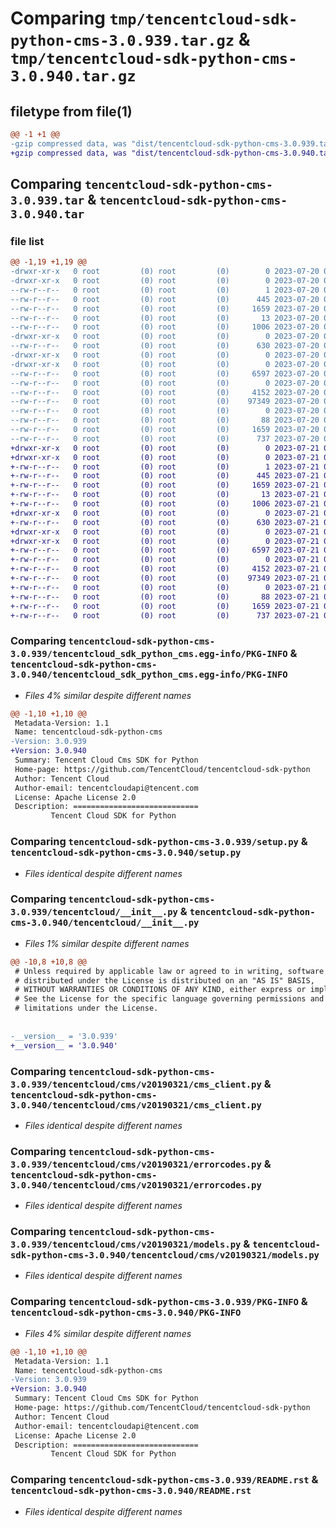 # Comparing `tmp/tencentcloud-sdk-python-cms-3.0.939.tar.gz` & `tmp/tencentcloud-sdk-python-cms-3.0.940.tar.gz`

## filetype from file(1)

```diff
@@ -1 +1 @@
-gzip compressed data, was "dist/tencentcloud-sdk-python-cms-3.0.939.tar", last modified: Thu Jul 20 00:21:19 2023, max compression
+gzip compressed data, was "dist/tencentcloud-sdk-python-cms-3.0.940.tar", last modified: Fri Jul 21 00:26:17 2023, max compression
```

## Comparing `tencentcloud-sdk-python-cms-3.0.939.tar` & `tencentcloud-sdk-python-cms-3.0.940.tar`

### file list

```diff
@@ -1,19 +1,19 @@
-drwxr-xr-x   0 root         (0) root         (0)        0 2023-07-20 00:21:19.000000 tencentcloud-sdk-python-cms-3.0.939/
-drwxr-xr-x   0 root         (0) root         (0)        0 2023-07-20 00:21:19.000000 tencentcloud-sdk-python-cms-3.0.939/tencentcloud_sdk_python_cms.egg-info/
--rw-r--r--   0 root         (0) root         (0)        1 2023-07-20 00:21:19.000000 tencentcloud-sdk-python-cms-3.0.939/tencentcloud_sdk_python_cms.egg-info/dependency_links.txt
--rw-r--r--   0 root         (0) root         (0)      445 2023-07-20 00:21:19.000000 tencentcloud-sdk-python-cms-3.0.939/tencentcloud_sdk_python_cms.egg-info/SOURCES.txt
--rw-r--r--   0 root         (0) root         (0)     1659 2023-07-20 00:21:19.000000 tencentcloud-sdk-python-cms-3.0.939/tencentcloud_sdk_python_cms.egg-info/PKG-INFO
--rw-r--r--   0 root         (0) root         (0)       13 2023-07-20 00:21:19.000000 tencentcloud-sdk-python-cms-3.0.939/tencentcloud_sdk_python_cms.egg-info/top_level.txt
--rw-r--r--   0 root         (0) root         (0)     1006 2023-07-20 00:21:19.000000 tencentcloud-sdk-python-cms-3.0.939/setup.py
-drwxr-xr-x   0 root         (0) root         (0)        0 2023-07-20 00:21:19.000000 tencentcloud-sdk-python-cms-3.0.939/tencentcloud/
--rw-r--r--   0 root         (0) root         (0)      630 2023-07-20 00:21:19.000000 tencentcloud-sdk-python-cms-3.0.939/tencentcloud/__init__.py
-drwxr-xr-x   0 root         (0) root         (0)        0 2023-07-20 00:21:19.000000 tencentcloud-sdk-python-cms-3.0.939/tencentcloud/cms/
-drwxr-xr-x   0 root         (0) root         (0)        0 2023-07-20 00:21:19.000000 tencentcloud-sdk-python-cms-3.0.939/tencentcloud/cms/v20190321/
--rw-r--r--   0 root         (0) root         (0)     6597 2023-07-20 00:21:19.000000 tencentcloud-sdk-python-cms-3.0.939/tencentcloud/cms/v20190321/cms_client.py
--rw-r--r--   0 root         (0) root         (0)        0 2023-07-20 00:21:19.000000 tencentcloud-sdk-python-cms-3.0.939/tencentcloud/cms/v20190321/__init__.py
--rw-r--r--   0 root         (0) root         (0)     4152 2023-07-20 00:21:19.000000 tencentcloud-sdk-python-cms-3.0.939/tencentcloud/cms/v20190321/errorcodes.py
--rw-r--r--   0 root         (0) root         (0)    97349 2023-07-20 00:21:19.000000 tencentcloud-sdk-python-cms-3.0.939/tencentcloud/cms/v20190321/models.py
--rw-r--r--   0 root         (0) root         (0)        0 2023-07-20 00:21:19.000000 tencentcloud-sdk-python-cms-3.0.939/tencentcloud/cms/__init__.py
--rw-r--r--   0 root         (0) root         (0)       88 2023-07-20 00:21:19.000000 tencentcloud-sdk-python-cms-3.0.939/setup.cfg
--rw-r--r--   0 root         (0) root         (0)     1659 2023-07-20 00:21:19.000000 tencentcloud-sdk-python-cms-3.0.939/PKG-INFO
--rw-r--r--   0 root         (0) root         (0)      737 2023-07-20 00:21:19.000000 tencentcloud-sdk-python-cms-3.0.939/README.rst
+drwxr-xr-x   0 root         (0) root         (0)        0 2023-07-21 00:26:17.000000 tencentcloud-sdk-python-cms-3.0.940/
+drwxr-xr-x   0 root         (0) root         (0)        0 2023-07-21 00:26:17.000000 tencentcloud-sdk-python-cms-3.0.940/tencentcloud_sdk_python_cms.egg-info/
+-rw-r--r--   0 root         (0) root         (0)        1 2023-07-21 00:26:17.000000 tencentcloud-sdk-python-cms-3.0.940/tencentcloud_sdk_python_cms.egg-info/dependency_links.txt
+-rw-r--r--   0 root         (0) root         (0)      445 2023-07-21 00:26:17.000000 tencentcloud-sdk-python-cms-3.0.940/tencentcloud_sdk_python_cms.egg-info/SOURCES.txt
+-rw-r--r--   0 root         (0) root         (0)     1659 2023-07-21 00:26:17.000000 tencentcloud-sdk-python-cms-3.0.940/tencentcloud_sdk_python_cms.egg-info/PKG-INFO
+-rw-r--r--   0 root         (0) root         (0)       13 2023-07-21 00:26:17.000000 tencentcloud-sdk-python-cms-3.0.940/tencentcloud_sdk_python_cms.egg-info/top_level.txt
+-rw-r--r--   0 root         (0) root         (0)     1006 2023-07-21 00:26:16.000000 tencentcloud-sdk-python-cms-3.0.940/setup.py
+drwxr-xr-x   0 root         (0) root         (0)        0 2023-07-21 00:26:17.000000 tencentcloud-sdk-python-cms-3.0.940/tencentcloud/
+-rw-r--r--   0 root         (0) root         (0)      630 2023-07-21 00:26:16.000000 tencentcloud-sdk-python-cms-3.0.940/tencentcloud/__init__.py
+drwxr-xr-x   0 root         (0) root         (0)        0 2023-07-21 00:26:17.000000 tencentcloud-sdk-python-cms-3.0.940/tencentcloud/cms/
+drwxr-xr-x   0 root         (0) root         (0)        0 2023-07-21 00:26:17.000000 tencentcloud-sdk-python-cms-3.0.940/tencentcloud/cms/v20190321/
+-rw-r--r--   0 root         (0) root         (0)     6597 2023-07-21 00:26:16.000000 tencentcloud-sdk-python-cms-3.0.940/tencentcloud/cms/v20190321/cms_client.py
+-rw-r--r--   0 root         (0) root         (0)        0 2023-07-21 00:26:16.000000 tencentcloud-sdk-python-cms-3.0.940/tencentcloud/cms/v20190321/__init__.py
+-rw-r--r--   0 root         (0) root         (0)     4152 2023-07-21 00:26:16.000000 tencentcloud-sdk-python-cms-3.0.940/tencentcloud/cms/v20190321/errorcodes.py
+-rw-r--r--   0 root         (0) root         (0)    97349 2023-07-21 00:26:16.000000 tencentcloud-sdk-python-cms-3.0.940/tencentcloud/cms/v20190321/models.py
+-rw-r--r--   0 root         (0) root         (0)        0 2023-07-21 00:26:16.000000 tencentcloud-sdk-python-cms-3.0.940/tencentcloud/cms/__init__.py
+-rw-r--r--   0 root         (0) root         (0)       88 2023-07-21 00:26:17.000000 tencentcloud-sdk-python-cms-3.0.940/setup.cfg
+-rw-r--r--   0 root         (0) root         (0)     1659 2023-07-21 00:26:17.000000 tencentcloud-sdk-python-cms-3.0.940/PKG-INFO
+-rw-r--r--   0 root         (0) root         (0)      737 2023-07-21 00:26:16.000000 tencentcloud-sdk-python-cms-3.0.940/README.rst
```

### Comparing `tencentcloud-sdk-python-cms-3.0.939/tencentcloud_sdk_python_cms.egg-info/PKG-INFO` & `tencentcloud-sdk-python-cms-3.0.940/tencentcloud_sdk_python_cms.egg-info/PKG-INFO`

 * *Files 4% similar despite different names*

```diff
@@ -1,10 +1,10 @@
 Metadata-Version: 1.1
 Name: tencentcloud-sdk-python-cms
-Version: 3.0.939
+Version: 3.0.940
 Summary: Tencent Cloud Cms SDK for Python
 Home-page: https://github.com/TencentCloud/tencentcloud-sdk-python
 Author: Tencent Cloud
 Author-email: tencentcloudapi@tencent.com
 License: Apache License 2.0
 Description: ============================
         Tencent Cloud SDK for Python
```

### Comparing `tencentcloud-sdk-python-cms-3.0.939/setup.py` & `tencentcloud-sdk-python-cms-3.0.940/setup.py`

 * *Files identical despite different names*

### Comparing `tencentcloud-sdk-python-cms-3.0.939/tencentcloud/__init__.py` & `tencentcloud-sdk-python-cms-3.0.940/tencentcloud/__init__.py`

 * *Files 1% similar despite different names*

```diff
@@ -10,8 +10,8 @@
 # Unless required by applicable law or agreed to in writing, software
 # distributed under the License is distributed on an "AS IS" BASIS,
 # WITHOUT WARRANTIES OR CONDITIONS OF ANY KIND, either express or implied.
 # See the License for the specific language governing permissions and
 # limitations under the License.
 
 
-__version__ = '3.0.939'
+__version__ = '3.0.940'
```

### Comparing `tencentcloud-sdk-python-cms-3.0.939/tencentcloud/cms/v20190321/cms_client.py` & `tencentcloud-sdk-python-cms-3.0.940/tencentcloud/cms/v20190321/cms_client.py`

 * *Files identical despite different names*

### Comparing `tencentcloud-sdk-python-cms-3.0.939/tencentcloud/cms/v20190321/errorcodes.py` & `tencentcloud-sdk-python-cms-3.0.940/tencentcloud/cms/v20190321/errorcodes.py`

 * *Files identical despite different names*

### Comparing `tencentcloud-sdk-python-cms-3.0.939/tencentcloud/cms/v20190321/models.py` & `tencentcloud-sdk-python-cms-3.0.940/tencentcloud/cms/v20190321/models.py`

 * *Files identical despite different names*

### Comparing `tencentcloud-sdk-python-cms-3.0.939/PKG-INFO` & `tencentcloud-sdk-python-cms-3.0.940/PKG-INFO`

 * *Files 4% similar despite different names*

```diff
@@ -1,10 +1,10 @@
 Metadata-Version: 1.1
 Name: tencentcloud-sdk-python-cms
-Version: 3.0.939
+Version: 3.0.940
 Summary: Tencent Cloud Cms SDK for Python
 Home-page: https://github.com/TencentCloud/tencentcloud-sdk-python
 Author: Tencent Cloud
 Author-email: tencentcloudapi@tencent.com
 License: Apache License 2.0
 Description: ============================
         Tencent Cloud SDK for Python
```

### Comparing `tencentcloud-sdk-python-cms-3.0.939/README.rst` & `tencentcloud-sdk-python-cms-3.0.940/README.rst`

 * *Files identical despite different names*


